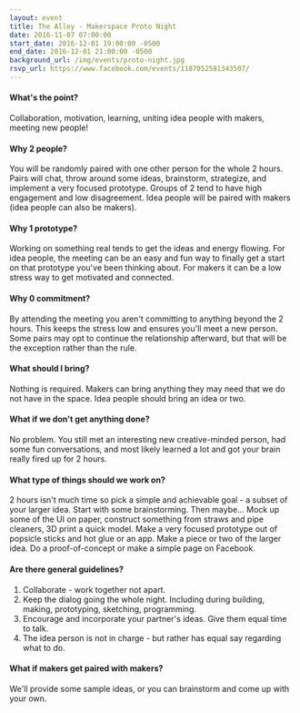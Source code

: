 ```yaml
---
layout: event
title: The Alley - Makerspace Proto Night
date: 2016-11-07 07:00:00
start_date: 2016-12-01 19:00:00 -0500
end_date: 2016-12-01 21:00:00 -0500
background_url: /img/events/proto-night.jpg
rsvp_url: https://www.facebook.com/events/1187052581343507/
---
```


#### What's the point?
Collaboration, motivation, learning, uniting idea people with makers, meeting
new people!

#### Why 2 people?
You will be randomly paired with one other person for the whole 2 hours. Pairs
will chat, throw around some ideas, brainstorm, strategize, and implement a very
focused prototype. Groups of 2 tend to have high engagement and low
disagreement. Idea people will be paired with makers (idea people can also
be makers).

#### Why 1 prototype?
Working on something real tends to get the ideas and energy flowing. For idea
people, the meeting can be an easy and fun way to finally get a start on that
prototype you've been thinking about. For makers it can be a low stress way to
get motivated and connected.

#### Why 0 commitment?
By attending the meeting you aren't committing to anything beyond the 2 hours.
This keeps the stress low and ensures you'll meet a new person. Some
pairs may opt to continue the relationship afterward, but that will be the
exception rather than the rule.

#### What should I bring?
Nothing is required. Makers can bring anything they may need that we do not
have in the space. Idea people should bring an idea or two.

#### What if we don't get anything done?
No problem. You still met an interesting new creative-minded person, had
some fun conversations, and most likely learned a lot and got your brain really
fired up for 2 hours.

#### What type of things should we work on?
2 hours isn't much time so pick a simple and achievable goal - a subset of your
larger idea. Start with some brainstorming. Then maybe... Mock up some of the UI
on paper, construct something from straws and pipe cleaners, 3D print a quick
model. Make a very focused prototype out of popsicle sticks and hot glue or an
app. Make a piece or two of the larger idea. Do a proof-of-concept or make a
simple page on Facebook.

#### Are there general guidelines?
1. Collaborate - work together not apart.
2. Keep the dialog going the whole night. Including during building, making, prototyping, sketching, programming.
3. Encourage and incorporate your partner's ideas. Give them equal time to talk.
4. The idea person is not in charge - but rather has equal say regarding what to do.

#### What if makers get paired with makers?
We'll provide some sample ideas, or you can brainstorm and come up with your own.


